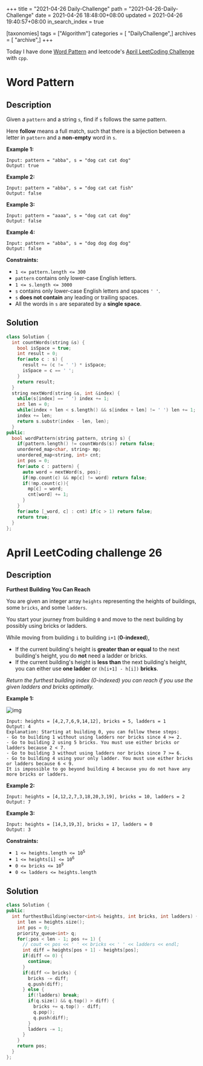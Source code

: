 +++
title = "2021-04-26 Daily-Challenge"
path = "2021-04-26-Daily-Challenge"
date = 2021-04-26 18:48:00+08:00
updated = 2021-04-26 19:40:57+08:00
in_search_index = true

[taxonomies]
tags = ["Algorithm"]
categories = [ "DailyChallenge",]
archives = [ "archive",]
+++

Today I have done [Word Pattern](https://leetcode.com/problems/word-pattern/) and leetcode's [April LeetCoding Challenge](https://leetcode.com/explore/challenge/card/april-leetcoding-challenge-2021/596/week-4-april-22nd-april-28th/3721/) with `cpp`.

<!-- more -->

# Word Pattern

## Description

Given a `pattern` and a string `s`, find if `s` follows the same pattern.

Here **follow** means a full match, such that there is a bijection between a letter in `pattern` and a **non-empty** word in `s`.

 

**Example 1:**

```
Input: pattern = "abba", s = "dog cat cat dog"
Output: true
```

**Example 2:**

```
Input: pattern = "abba", s = "dog cat cat fish"
Output: false
```

**Example 3:**

```
Input: pattern = "aaaa", s = "dog cat cat dog"
Output: false
```

**Example 4:**

```
Input: pattern = "abba", s = "dog dog dog dog"
Output: false
```

 

**Constraints:**

- `1 <= pattern.length <= 300`
- `pattern` contains only lower-case English letters.
- `1 <= s.length <= 3000`
- `s` contains only lower-case English letters and spaces `' '`.
- `s` **does not contain** any leading or trailing spaces.
- All the words in `s` are separated by a **single space**.

## Solution

``` cpp
class Solution {
  int countWords(string &s) {
    bool isSpace = true;
    int result = 0;
    for(auto c : s) {
      result += (c != ' ') * isSpace;
      isSpace = c == ' ';
    }
    return result;
  }
  string nextWord(string &s, int &index) {
    while(s[index] == ' ') index += 1;
    int len = 0;
    while(index + len < s.length() && s[index + len] != ' ') len += 1;
    index += len;
    return s.substr(index - len, len);
  }
public:
  bool wordPattern(string pattern, string s) {
    if(pattern.length() != countWords(s)) return false;
    unordered_map<char, string> mp;
    unordered_map<string, int> cnt;
    int pos = 0;
    for(auto c : pattern) {
      auto word = nextWord(s, pos);
      if(mp.count(c) && mp[c] != word) return false;
      if(!mp.count(c)){
        mp[c] = word;
        cnt[word] += 1;
      } 
    }
    for(auto [_word, c] : cnt) if(c > 1) return false;
    return true;
  }
};
```

# April LeetCoding challenge 26

## Description

**Furthest Building You Can Reach**

You are given an integer array `heights` representing the heights of buildings, some `bricks`, and some `ladders`.

You start your journey from building `0` and move to the next building by possibly using bricks or ladders.

While moving from building `i` to building `i+1` (**0-indexed**),

- If the current building's height is **greater than or equal** to the next building's height, you do **not** need a ladder or bricks.
- If the current building's height is **less than** the next building's height, you can either use **one ladder** or `(h[i+1] - h[i])` **bricks**.

*Return the furthest building index (0-indexed) you can reach if you use the given ladders and bricks optimally.*

 

**Example 1:**

![img](https://assets.leetcode.com/uploads/2020/10/27/q4.gif)

```
Input: heights = [4,2,7,6,9,14,12], bricks = 5, ladders = 1
Output: 4
Explanation: Starting at building 0, you can follow these steps:
- Go to building 1 without using ladders nor bricks since 4 >= 2.
- Go to building 2 using 5 bricks. You must use either bricks or ladders because 2 < 7.
- Go to building 3 without using ladders nor bricks since 7 >= 6.
- Go to building 4 using your only ladder. You must use either bricks or ladders because 6 < 9.
It is impossible to go beyond building 4 because you do not have any more bricks or ladders.
```

**Example 2:**

```
Input: heights = [4,12,2,7,3,18,20,3,19], bricks = 10, ladders = 2
Output: 7
```

**Example 3:**

```
Input: heights = [14,3,19,3], bricks = 17, ladders = 0
Output: 3
```

 

**Constraints:**

- <code>1 <= heights.length <= 10<sup>5</sup></code>
- <code>1 <= heights[i] <= 10<sup>6</sup></code>
- <code>0 <= bricks <= 10<sup>9</sup></code>
- <code>0 <= ladders <= heights.length</code>


## Solution

``` cpp
class Solution {
public:
  int furthestBuilding(vector<int>& heights, int bricks, int ladders) {
    int len = heights.size();
    int pos = 0;
    priority_queue<int> q;
    for(;pos < len - 1; pos += 1) {
      // cout << pos << ' ' << bricks << ' ' << ladders << endl;
      int diff = heights[pos + 1] - heights[pos];
      if(diff <= 0) {
        continue;
      }
      if(diff <= bricks) {
        bricks -= diff;
        q.push(diff);
      } else {
        if(!ladders) break;
        if(q.size() && q.top() > diff) {
          bricks += q.top() - diff;
          q.pop();
          q.push(diff);
        }
        ladders -= 1;
      }
    }
    return pos;
  }
};
```
